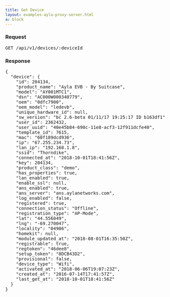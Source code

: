 ```yaml
---
title: Get Device
layout: examples-ayla-proxy-server.html
a: block
---
```


### Request

<pre>
GET /api/v1/devices/:deviceId
</pre>

### Response

<pre>
{
  "device": {
    "id": 204134,
    "product_name": "Ayla EVB - By Suitcase",
    "model": "AY001MTC1",
    "dsn": "AC000W000340779",
    "oem": "0dfc7900",
    "oem_model": "ledevb",
    "unique_hardware_id": null,
    "sw_version": "bc 2.6-beta 01/11/17 19:25:17 ID b163df1",
    "user_id": 2362432,
    "user_uuid": "40e45b84-690c-11e8-acf3-12f911dcfe40",
    "template_id": 7615,
    "mac": "60f189dcd936",
    "ip": "67.255.234.73",
    "lan_ip": "192.168.1.8",
    "ssid": "Thorndike",
    "connected_at": "2018-10-01T18:41:56Z",
    "key": 204134,
    "product_class": "demo",
    "has_properties": true,
    "lan_enabled": true,
    "enable_ssl": null,
    "ans_enabled": true,
    "ans_server": "ans.aylanetworks.com",
    "log_enabled": false,
    "registered": true,
    "connection_status": "Offline",
    "registration_type": "AP-Mode",
    "lat": "44.556049",
    "lng": "-69.270047",
    "locality": "04986",
    "homekit": null,
    "module_updated_at": "2018-08-01T16:35:50Z",
    "registrable": true,
    "regtoken": "46dee8",
    "setup_token": "8DCB43D2",
    "provisional": false,
    "device_type": "Wifi",
    "activated_at": "2018-06-06T19:07:23Z",
    "created_at": "2016-07-14T17:41:57Z",
    "last_get_at": "2018-10-01T18:41:56Z"
  }
}
</pre>
